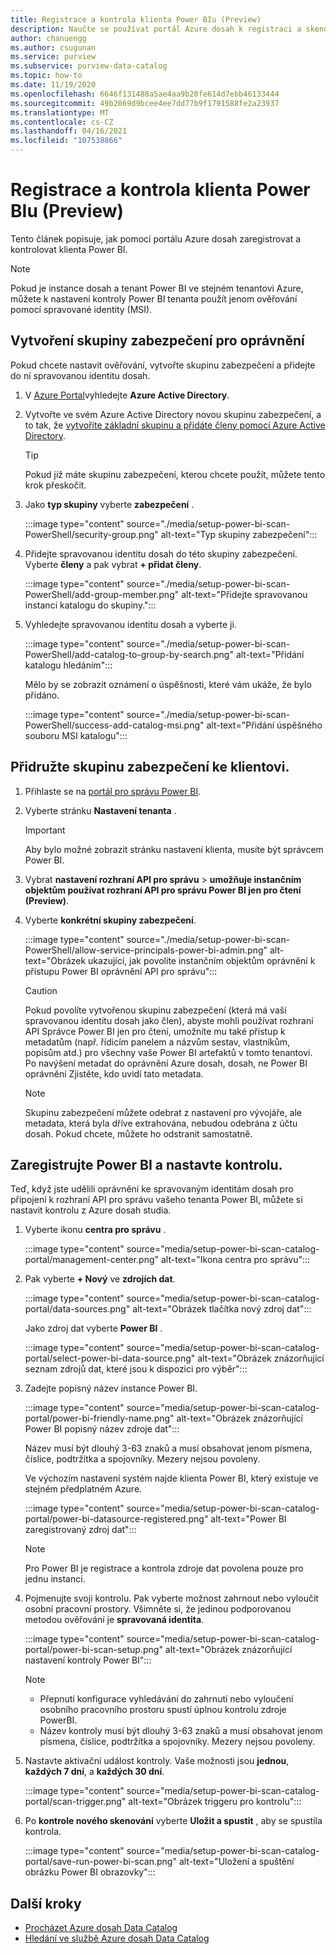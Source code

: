 ```yaml
---
title: Registrace a kontrola klienta Power BIu (Preview)
description: Naučte se používat portál Azure dosah k registraci a skenování klienta Power BI.
author: chanuengg
ms.author: csugunan
ms.service: purview
ms.subservice: purview-data-catalog
ms.topic: how-to
ms.date: 11/19/2020
ms.openlocfilehash: 6646f131488a5ae4aa9b20fe614d7ebb46133444
ms.sourcegitcommit: 49b2069d9bcee4ee7dd77b9f1791588fe2a23937
ms.translationtype: MT
ms.contentlocale: cs-CZ
ms.lasthandoff: 04/16/2021
ms.locfileid: "107538866"
---
```

# <a name="register-and-scan-a-power-bi-tenant-preview"></a>Registrace a kontrola klienta Power BIu (Preview)

Tento článek popisuje, jak pomocí portálu Azure dosah zaregistrovat a kontrolovat klienta Power BI.

> [!Note]
> Pokud je instance dosah a tenant Power BI ve stejném tenantovi Azure, můžete k nastavení kontroly Power BI tenanta použít jenom ověřování pomocí spravované identity (MSI). 

## <a name="create-a-security-group-for-permissions"></a>Vytvoření skupiny zabezpečení pro oprávnění

Pokud chcete nastavit ověřování, vytvořte skupinu zabezpečení a přidejte do ní spravovanou identitu dosah.

1. V [Azure Portal](https://portal.azure.com)vyhledejte **Azure Active Directory**.
1. Vytvořte ve svém Azure Active Directory novou skupinu zabezpečení, a to tak, že [vytvoříte základní skupinu a přidáte členy pomocí Azure Active Directory](../active-directory/fundamentals/active-directory-groups-create-azure-portal.md).

    > [!Tip]
    > Pokud již máte skupinu zabezpečení, kterou chcete použít, můžete tento krok přeskočit.

1. Jako **typ skupiny** vyberte **zabezpečení** .

    :::image type="content" source="./media/setup-power-bi-scan-PowerShell/security-group.png" alt-text="Typ skupiny zabezpečení":::

1. Přidejte spravovanou identitu dosah do této skupiny zabezpečení. Vyberte **členy** a pak vybrat **+ přidat členy**.

    :::image type="content" source="./media/setup-power-bi-scan-PowerShell/add-group-member.png" alt-text="Přidejte spravovanou instanci katalogu do skupiny.":::

1. Vyhledejte spravovanou identitu dosah a vyberte ji.

    :::image type="content" source="./media/setup-power-bi-scan-PowerShell/add-catalog-to-group-by-search.png" alt-text="Přidání katalogu hledáním":::

    Mělo by se zobrazit oznámení o úspěšnosti, které vám ukáže, že bylo přidáno.

    :::image type="content" source="./media/setup-power-bi-scan-PowerShell/success-add-catalog-msi.png" alt-text="Přidání úspěšného souboru MSI katalogu":::

## <a name="associate-the-security-group-with-the-tenant"></a>Přidružte skupinu zabezpečení ke klientovi.

1. Přihlaste se na [portál pro správu Power BI](https://app.powerbi.com/admin-portal/tenantSettings).
1. Vyberte stránku **Nastavení tenanta** .

    > [!Important]
    > Aby bylo možné zobrazit stránku nastavení klienta, musíte být správcem Power BI.

1. Vybrat **nastavení rozhraní API pro správu**  >  **umožňuje instančním objektům používat rozhraní API pro správu Power BI jen pro čtení (Preview)**.
1. Vyberte **konkrétní skupiny zabezpečení**.

    :::image type="content" source="./media/setup-power-bi-scan-PowerShell/allow-service-principals-power-bi-admin.png" alt-text="Obrázek ukazující, jak povolíte instančním objektům oprávnění k přístupu Power BI oprávnění API pro správu":::

    > [!Caution]
    > Pokud povolíte vytvořenou skupinu zabezpečení (která má vaši spravovanou identitu dosah jako člen), abyste mohli používat rozhraní API Správce Power BI jen pro čtení, umožníte mu také přístup k metadatům (např. řídicím panelem a názvům sestav, vlastníkům, popisům atd.) pro všechny vaše Power BI artefaktů v tomto tenantovi. Po navýšení metadat do oprávnění Azure dosah, dosah, ne Power BI oprávnění Zjistěte, kdo uvidí tato metadata.

    > [!Note]
    > Skupinu zabezpečení můžete odebrat z nastavení pro vývojáře, ale metadata, která byla dříve extrahována, nebudou odebrána z účtu dosah. Pokud chcete, můžete ho odstranit samostatně.

## <a name="register-your-power-bi-and-set-up-a-scan"></a>Zaregistrujte Power BI a nastavte kontrolu.

Teď, když jste udělili oprávnění ke spravovaným identitám dosah pro připojení k rozhraní API pro správu vašeho tenanta Power BI, můžete si nastavit kontrolu z Azure dosah studia.

1. Vyberte ikonu **centra pro správu** .

    :::image type="content" source="media/setup-power-bi-scan-catalog-portal/management-center.png" alt-text="Ikona centra pro správu":::

1. Pak vyberte **+ Nový** ve **zdrojích dat**.

    :::image type="content" source="media/setup-power-bi-scan-catalog-portal/data-sources.png" alt-text="Obrázek tlačítka nový zdroj dat":::

    Jako zdroj dat vyberte **Power BI** .

    :::image type="content" source="media/setup-power-bi-scan-catalog-portal/select-power-bi-data-source.png" alt-text="Obrázek znázorňující seznam zdrojů dat, které jsou k dispozici pro výběr":::

3. Zadejte popisný název instance Power BI.

    :::image type="content" source="media/setup-power-bi-scan-catalog-portal/power-bi-friendly-name.png" alt-text="Obrázek znázorňující Power BI popisný název zdroje dat":::

    Název musí být dlouhý 3-63 znaků a musí obsahovat jenom písmena, číslice, podtržítka a spojovníky.  Mezery nejsou povoleny.

    Ve výchozím nastavení systém najde klienta Power BI, který existuje ve stejném předplatném Azure.

    :::image type="content" source="media/setup-power-bi-scan-catalog-portal/power-bi-datasource-registered.png" alt-text="Power BI zaregistrovaný zdroj dat":::

    > [!Note]
    > Pro Power BI je registrace a kontrola zdroje dat povolena pouze pro jednu instanci.


4. Pojmenujte svoji kontrolu. Pak vyberte možnost zahrnout nebo vyloučit osobní pracovní prostory. Všimněte si, že jedinou podporovanou metodou ověřování je **spravovaná identita**.

    :::image type="content" source="media/setup-power-bi-scan-catalog-portal/power-bi-scan-setup.png" alt-text="Obrázek znázorňující nastavení kontroly Power BI":::

    > [!Note]
    > * Přepnutí konfigurace vyhledávání do zahrnutí nebo vyloučení osobního pracovního prostoru spustí úplnou kontrolu zdroje PowerBI.
    > * Název kontroly musí být dlouhý 3-63 znaků a musí obsahovat jenom písmena, číslice, podtržítka a spojovníky. Mezery nejsou povoleny.

5. Nastavte aktivační událost kontroly. Vaše možnosti jsou **jednou**, **každých 7 dní**, a **každých 30 dní**.

    :::image type="content" source="media/setup-power-bi-scan-catalog-portal/scan-trigger.png" alt-text="Obrázek triggeru pro kontrolu":::

6. Po **kontrole nového skenování** vyberte **Uložit a spustit** , aby se spustila kontrola.

    :::image type="content" source="media/setup-power-bi-scan-catalog-portal/save-run-power-bi-scan.png" alt-text="Uložení a spuštění obrázku Power BI obrazovky":::

## <a name="next-steps"></a>Další kroky

- [Procházet Azure dosah Data Catalog](how-to-browse-catalog.md)
- [Hledání ve službě Azure dosah Data Catalog](how-to-search-catalog.md)
